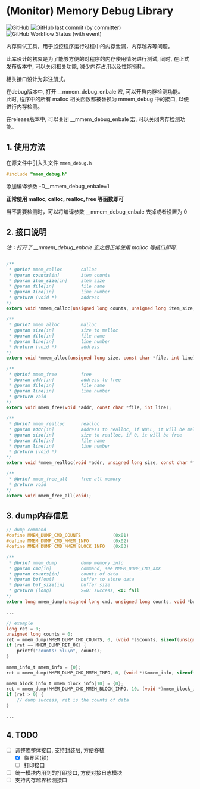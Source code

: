 # (Monitor) Memory Debug Library

![GitHub](https://img.shields.io/github/license/yhuan416/mmem_debug)
![GitHub last commit (by committer)](https://img.shields.io/github/last-commit/yhuan416/mmem_debug)
![GitHub Workflow Status (with event)](https://img.shields.io/github/actions/workflow/status/yhuan416/mmem_debug/every_day_build.yml)
<!--
![GitHub forks](https://img.shields.io/github/forks/yhuan416/mmem_debug)
![GitHub Repo stars](https://img.shields.io/github/stars/yhuan416/mmem_debug)
-->

内存调试工具，用于监控程序运行过程中的内存泄漏，内存越界等问题。

此库设计的初衷是为了能够方便的对程序的内存使用情况进行测试, 同时, 在正式发布版本中, 可以关闭相关功能, 减少内存占用以及性能损耗。

相关接口设计为非注册式。

在debug版本中, 打开 __mmem_debug_enbale 宏, 可以开启内存检测功能。  
此时, 程序中的所有 malloc 相关函数都被替换为 mmem_debug 中的接口, 以便进行内存检测。


在release版本中, 可以关闭 __mmem_debug_enbale 宏, 可以关闭内存检测功能。

## 1. 使用方法

在源文件中引入头文件 `mmem_debug.h`
``` c
#include "mmem_debug.h"
```

添加编译参数 -D__mmem_debug_enbale=1

**正常使用 malloc, calloc, realloc, free 等函数即可**

当不需要检测时，可以将编译参数 __mmem_debug_enbale 去掉或者设置为 0

## 2. 接口说明
*注：打开了 __mmem_debug_enbale 宏之后正常使用 malloc 等接口即可.*

``` c

/**
 * @brief mmem_calloc       calloc
 * @param counts[in]        item counts
 * @param item_size[in]     item size
 * @param file[in]          file name
 * @param line[in]          line number
 * @return (void *)         address
*/
extern void *mmem_calloc(unsigned long counts, unsigned long item_size, const char *file, int line);

/**
 * @brief mmem_alloc        malloc
 * @param size[in]          size to malloc
 * @param file[in]          file name
 * @param line[in]          line number
 * @return (void *)         address
*/
extern void *mmem_alloc(unsigned long size, const char *file, int line);

/**
 * @brief mmem_free         free
 * @param addr[in]          address to free
 * @param file[in]          file name
 * @param line[in]          line number
 * @return void
*/
extern void mmem_free(void *addr, const char *file, int line);

/**
 * @brief mmem_realloc      realloc
 * @param addr[in]          address to realloc, if NULL, it will be malloc
 * @param size[in]          size to realloc, if 0, it will be free
 * @param file[in]          file name
 * @param line[in]          line number
 * @return (void *)
*/
extern void *mmem_realloc(void *addr, unsigned long size, const char *file, int line);

/**
 * @brief mmem_free_all     free all memory
 * @return void
*/
extern void mmem_free_all(void);
```

## 3. dump内存信息

``` c
// dump command
#define MMEM_DUMP_CMD_COUNTS            (0x01)
#define MMEM_DUMP_CMD_MMEM_INFO         (0x02)
#define MMEM_DUMP_CMD_MMEM_BLOCK_INFO   (0x03)

/**
 * @brief mmem_dump         dump memory info
 * @param cmd[in]           command, see MMEM_DUMP_CMD_XXX
 * @param counts[in]        counts of data
 * @param buf[out]          buffer to store data
 * @param buf_size[in]      buffer size
 * @return (long)           >=0: success, <0: fail
*/
extern long mmem_dump(unsigned long cmd, unsigned long counts, void *buf, unsigned long buf_size);

...

// example
long ret = 0;
unsigned long counts = 0;
ret = mmem_dump(MMEM_DUMP_CMD_COUNTS, 0, (void *)&counts, sizeof(unsigned long));
if (ret == MMEM_DUMP_RET_OK) {
    printf("counts: %lu\n", counts);
}

mmem_info_t mmem_info = {0};
ret = mmem_dump(MMEM_DUMP_CMD_MMEM_INFO, 0, (void *)&mmem_info, sizeof(mmem_info_t));

mmem_block_info_t mmem_block_info[10] = {0};
ret = mmem_dump(MMEM_DUMP_CMD_MMEM_BLOCK_INFO, 10, (void *)mmem_block_info, sizeof(mmem_block_info_t) * 10);
if (ret > 0) {
    // dump success, ret is the counts of data
}

...
```

## 4. TODO

- [ ] 调整库整体接口, 支持封装层, 方便移植
    - [x] 临界区(锁)
    - [ ] 打印接口
- [ ] 统一模块内用到的打印接口, 方便对接日志模块
- [ ] 支持内存越界检测接口
